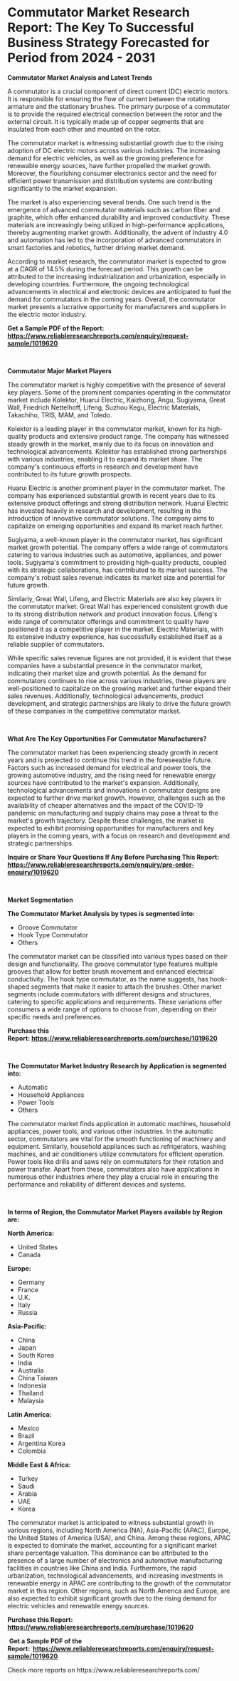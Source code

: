 <p><h1>Commutator Market Research Report: The Key To Successful Business Strategy Forecasted for Period from 2024 - 2031</h1></p><p><strong>Commutator Market Analysis and Latest Trends</strong></p>
<p><p>A commutator is a crucial component of direct current (DC) electric motors. It is responsible for ensuring the flow of current between the rotating armature and the stationary brushes. The primary purpose of a commutator is to provide the required electrical connection between the rotor and the external circuit. It is typically made up of copper segments that are insulated from each other and mounted on the rotor.</p><p>The commutator market is witnessing substantial growth due to the rising adoption of DC electric motors across various industries. The increasing demand for electric vehicles, as well as the growing preference for renewable energy sources, have further propelled the market growth. Moreover, the flourishing consumer electronics sector and the need for efficient power transmission and distribution systems are contributing significantly to the market expansion.</p><p>The market is also experiencing several trends. One such trend is the emergence of advanced commutator materials such as carbon fiber and graphite, which offer enhanced durability and improved conductivity. These materials are increasingly being utilized in high-performance applications, thereby augmenting market growth. Additionally, the advent of Industry 4.0 and automation has led to the incorporation of advanced commutators in smart factories and robotics, further driving market demand.</p><p>According to market research, the commutator market is expected to grow at a CAGR of 14.5% during the forecast period. This growth can be attributed to the increasing industrialization and urbanization, especially in developing countries. Furthermore, the ongoing technological advancements in electrical and electronic devices are anticipated to fuel the demand for commutators in the coming years. Overall, the commutator market presents a lucrative opportunity for manufacturers and suppliers in the electric motor industry.</p></p>
<p><strong>Get a Sample PDF of the Report:&nbsp; <a href="https://www.reliableresearchreports.com/enquiry/request-sample/1019620">https://www.reliableresearchreports.com/enquiry/request-sample/1019620</a></strong></p>
<p>&nbsp;</p>
<p><strong>Commutator Major Market Players</strong></p>
<p><p>The commutator market is highly competitive with the presence of several key players. Some of the prominent companies operating in the commutator market include Kolektor, Huarui Electric, Kaizhong, Angu, Sugiyama, Great Wall, Friedrich Nettelhoff, Lifeng, Suzhou Kegu, Electric Materials, Takachiho, TRIS, MAM, and Toledo.</p><p>Kolektor is a leading player in the commutator market, known for its high-quality products and extensive product range. The company has witnessed steady growth in the market, mainly due to its focus on innovation and technological advancements. Kolektor has established strong partnerships with various industries, enabling it to expand its market share. The company's continuous efforts in research and development have contributed to its future growth prospects.</p><p>Huarui Electric is another prominent player in the commutator market. The company has experienced substantial growth in recent years due to its extensive product offerings and strong distribution network. Huarui Electric has invested heavily in research and development, resulting in the introduction of innovative commutator solutions. The company aims to capitalize on emerging opportunities and expand its market reach further.</p><p>Sugiyama, a well-known player in the commutator market, has significant market growth potential. The company offers a wide range of commutators catering to various industries such as automotive, appliances, and power tools. Sugiyama's commitment to providing high-quality products, coupled with its strategic collaborations, has contributed to its market success. The company's robust sales revenue indicates its market size and potential for future growth.</p><p>Similarly, Great Wall, Lifeng, and Electric Materials are also key players in the commutator market. Great Wall has experienced consistent growth due to its strong distribution network and product innovation focus. Lifeng's wide range of commutator offerings and commitment to quality have positioned it as a competitive player in the market. Electric Materials, with its extensive industry experience, has successfully established itself as a reliable supplier of commutators.</p><p>While specific sales revenue figures are not provided, it is evident that these companies have a substantial presence in the commutator market, indicating their market size and growth potential. As the demand for commutators continues to rise across various industries, these players are well-positioned to capitalize on the growing market and further expand their sales revenues. Additionally, technological advancements, product development, and strategic partnerships are likely to drive the future growth of these companies in the competitive commutator market.</p></p>
<p>&nbsp;</p>
<p><strong>What Are The Key Opportunities For Commutator Manufacturers?</strong></p>
<p><p>The commutator market has been experiencing steady growth in recent years and is projected to continue this trend in the foreseeable future. Factors such as increased demand for electrical and power tools, the growing automotive industry, and the rising need for renewable energy sources have contributed to the market's expansion. Additionally, technological advancements and innovations in commutator designs are expected to further drive market growth. However, challenges such as the availability of cheaper alternatives and the impact of the COVID-19 pandemic on manufacturing and supply chains may pose a threat to the market's growth trajectory. Despite these challenges, the market is expected to exhibit promising opportunities for manufacturers and key players in the coming years, with a focus on research and development and strategic partnerships.</p></p>
<p><strong>Inquire or Share Your Questions If Any Before Purchasing This Report: <a href="https://www.reliableresearchreports.com/enquiry/pre-order-enquiry/1019620">https://www.reliableresearchreports.com/enquiry/pre-order-enquiry/1019620</a></strong></p>
<p>&nbsp;</p>
<p><strong>Market Segmentation</strong></p>
<p><strong>The Commutator Market Analysis by types is segmented into:</strong></p>
<p><ul><li>Groove Commutator</li><li>Hook Type Commutator</li><li>Others</li></ul></p>
<p><p>The commutator market can be classified into various types based on their design and functionality. The groove commutator type features multiple grooves that allow for better brush movement and enhanced electrical conductivity. The hook type commutator, as the name suggests, has hook-shaped segments that make it easier to attach the brushes. Other market segments include commutators with different designs and structures, catering to specific applications and requirements. These variations offer consumers a wide range of options to choose from, depending on their specific needs and preferences.</p></p>
<p><strong>Purchase this Report:&nbsp;<a href="https://www.reliableresearchreports.com/purchase/1019620">https://www.reliableresearchreports.com/purchase/1019620</a></strong></p>
<p>&nbsp;</p>
<p><strong>The Commutator Market Industry Research by Application is segmented into:</strong></p>
<p><ul><li>Automatic</li><li>Household Appliances</li><li>Power Tools</li><li>Others</li></ul></p>
<p><p>The commutator market finds application in automatic machines, household appliances, power tools, and various other industries. In the automatic sector, commutators are vital for the smooth functioning of machinery and equipment. Similarly, household appliances such as refrigerators, washing machines, and air conditioners utilize commutators for efficient operation. Power tools like drills and saws rely on commutators for their rotation and power transfer. Apart from these, commutators also have applications in numerous other industries where they play a crucial role in ensuring the performance and reliability of different devices and systems.</p></p>
<p>&nbsp;</p>
<p><strong>In terms of Region, the Commutator Market Players available by Region are:</strong></p>
<p>
    <p> <strong> North America: </strong>
        <ul>
            <li>United States</li>
            <li>Canada</li>
        </ul>
        </p> 
    <p> <strong> Europe: </strong>
        <ul>
            <li>Germany</li>
            <li>France</li>
            <li>U.K.</li>
            <li>Italy</li>
            <li>Russia</li>
        </ul>
        </p> 
    <p> <strong> Asia-Pacific: </strong>
        <ul>
            <li>China</li>
            <li>Japan</li>
            <li>South Korea</li>
            <li>India</li>
            <li>Australia</li>
            <li>China Taiwan</li>
            <li>Indonesia</li>
            <li>Thailand</li>
            <li>Malaysia</li>
        </ul>
        </p> 
    <p> <strong> Latin America: </strong>
        <ul>
            <li>Mexico</li>
            <li>Brazil</li>
            <li>Argentina Korea</li>
            <li>Colombia</li>
        </ul>
        </p> 
    <p> <strong> Middle East & Africa: </strong>
        <ul>
            <li>Turkey</li>
            <li>Saudi</li>
            <li>Arabia</li>
            <li>UAE</li>
            <li>Korea</li>
        </ul>
    </p>
    </p>
<p><p>The commutator market is anticipated to witness substantial growth in various regions, including North America (NA), Asia-Pacific (APAC), Europe, the United States of America (USA), and China. Among these regions, APAC is expected to dominate the market, accounting for a significant market share percentage valuation. This dominance can be attributed to the presence of a large number of electronics and automotive manufacturing facilities in countries like China and India. Furthermore, the rapid urbanization, technological advancements, and increasing investments in renewable energy in APAC are contributing to the growth of the commutator market in this region. Other regions, such as North America and Europe, are also expected to exhibit significant growth due to the rising demand for electric vehicles and renewable energy sources.</p></p>
<p><strong>Purchase this Report: <a href="https://www.reliableresearchreports.com/purchase/1019620">https://www.reliableresearchreports.com/purchase/1019620</a></strong></p>
<p>&nbsp;<strong>Get a Sample PDF of the Report:&nbsp;&nbsp;<a href="https://www.reliableresearchreports.com/enquiry/request-sample/1019620">https://www.reliableresearchreports.com/enquiry/request-sample/1019620</a></strong></p>
<p><strong></strong></p>
<p>Check more reports on https://www.reliableresearchreports.com/</p>